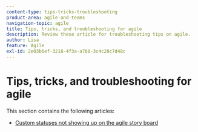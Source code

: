 ```yaml
---
content-type: tips-tricks-troubleshooting
product-area: agile-and-teams
navigation-topic: agile
title: Tips, tricks, and troubleshooting for agile
description: Review these article for troubleshooting tips on agile.
author: Lisa
feature: Agile
exl-id: 2e03b6ef-3218-4f3a-a768-3c4c20c7d48c
---
```

# Tips, tricks, and troubleshooting for agile

This section contains the following articles:

* [Custom statuses not showing up on the agile story board](../../agile/tips-tricks-and-troubleshooting/custom-status-does-not-show.md)
